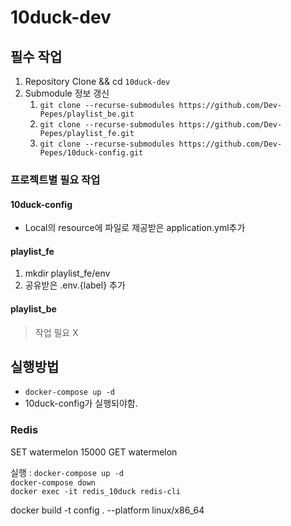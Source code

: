 # 10duck-dev

## 필수 작업

1. Repository Clone && cd `10duck-dev`
2. Submodule 정보 갱신
   1. `git clone --recurse-submodules https://github.com/Dev-Pepes/playlist_be.git`
   2. `git clone --recurse-submodules https://github.com/Dev-Pepes/playlist_fe.git`
   3. `git clone --recurse-submodules https://github.com/Dev-Pepes/10duck-config.git`

### 프로젝트별 필요 작업

#### 10duck-config

- Local의 resource에 파일로 제공받은 application.yml추가

#### playlist_fe

1. mkdir playlist_fe/env
2. 공유받은 .env.{label} 추가

#### playlist_be

> 작업 필요 X

## 실행방법

- `docker-compose up -d`
- 10duck-config가 실행되야함.

### Redis

SET watermelon 15000
GET watermelon

실행 : `docker-compose up -d`  
`docker-compose down`  
`docker exec -it redis_10duck redis-cli`

docker build -t config . --platform linux/x86_64
